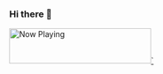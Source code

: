 ### Hi there 👋


<a href="https://gitify-krqtzr84e-juliettegondon.vercel.app/now-playingn">
    <img src="https://MY_VERCEL_DEPLOYMENT_URL/now-playing" width="256" height="64" alt="Now Playing">`
</a>

<!--
**juliettegondon/juliettegondon** is a ✨ _special_ ✨ repository because its `README.md` (this file) appears on your GitHub profile.

Here are some ideas to get you started:

- 🔭 I’m currently working on ...
- 🌱 I’m currently learning ...
- 👯 I’m looking to collaborate on ...
- 🤔 I’m looking for help with ...
- 💬 Ask me about ...
- 📫 How to reach me: ...
- 😄 Pronouns: ...
- ⚡ Fun fact: ...
-->
